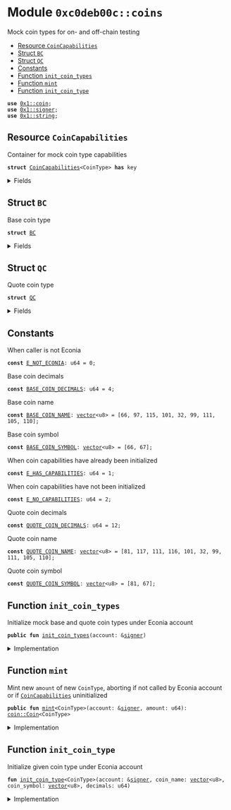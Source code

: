 
<a name="0xc0deb00c_coins"></a>

# Module `0xc0deb00c::coins`

Mock coin types for on- and off-chain testing


-  [Resource `CoinCapabilities`](#0xc0deb00c_coins_CoinCapabilities)
-  [Struct `BC`](#0xc0deb00c_coins_BC)
-  [Struct `QC`](#0xc0deb00c_coins_QC)
-  [Constants](#@Constants_0)
-  [Function `init_coin_types`](#0xc0deb00c_coins_init_coin_types)
-  [Function `mint`](#0xc0deb00c_coins_mint)
-  [Function `init_coin_type`](#0xc0deb00c_coins_init_coin_type)


<pre><code><b>use</b> <a href="">0x1::coin</a>;
<b>use</b> <a href="">0x1::signer</a>;
<b>use</b> <a href="">0x1::string</a>;
</code></pre>



<a name="0xc0deb00c_coins_CoinCapabilities"></a>

## Resource `CoinCapabilities`

Container for mock coin type capabilities


<pre><code><b>struct</b> <a href="coins.md#0xc0deb00c_coins_CoinCapabilities">CoinCapabilities</a>&lt;CoinType&gt; <b>has</b> key
</code></pre>



<details>
<summary>Fields</summary>


<dl>
<dt>
<code>mint_capability: <a href="_MintCapability">coin::MintCapability</a>&lt;CoinType&gt;</code>
</dt>
<dd>

</dd>
<dt>
<code>burn_capability: <a href="_BurnCapability">coin::BurnCapability</a>&lt;CoinType&gt;</code>
</dt>
<dd>

</dd>
</dl>


</details>

<a name="0xc0deb00c_coins_BC"></a>

## Struct `BC`

Base coin type


<pre><code><b>struct</b> <a href="coins.md#0xc0deb00c_coins_BC">BC</a>
</code></pre>



<details>
<summary>Fields</summary>


<dl>
<dt>
<code>dummy_field: bool</code>
</dt>
<dd>

</dd>
</dl>


</details>

<a name="0xc0deb00c_coins_QC"></a>

## Struct `QC`

Quote coin type


<pre><code><b>struct</b> <a href="coins.md#0xc0deb00c_coins_QC">QC</a>
</code></pre>



<details>
<summary>Fields</summary>


<dl>
<dt>
<code>dummy_field: bool</code>
</dt>
<dd>

</dd>
</dl>


</details>

<a name="@Constants_0"></a>

## Constants


<a name="0xc0deb00c_coins_E_NOT_ECONIA"></a>

When caller is not Econia


<pre><code><b>const</b> <a href="coins.md#0xc0deb00c_coins_E_NOT_ECONIA">E_NOT_ECONIA</a>: u64 = 0;
</code></pre>



<a name="0xc0deb00c_coins_BASE_COIN_DECIMALS"></a>

Base coin decimals


<pre><code><b>const</b> <a href="coins.md#0xc0deb00c_coins_BASE_COIN_DECIMALS">BASE_COIN_DECIMALS</a>: u64 = 4;
</code></pre>



<a name="0xc0deb00c_coins_BASE_COIN_NAME"></a>

Base coin name


<pre><code><b>const</b> <a href="coins.md#0xc0deb00c_coins_BASE_COIN_NAME">BASE_COIN_NAME</a>: <a href="">vector</a>&lt;u8&gt; = [66, 97, 115, 101, 32, 99, 111, 105, 110];
</code></pre>



<a name="0xc0deb00c_coins_BASE_COIN_SYMBOL"></a>

Base coin symbol


<pre><code><b>const</b> <a href="coins.md#0xc0deb00c_coins_BASE_COIN_SYMBOL">BASE_COIN_SYMBOL</a>: <a href="">vector</a>&lt;u8&gt; = [66, 67];
</code></pre>



<a name="0xc0deb00c_coins_E_HAS_CAPABILITIES"></a>

When coin capabilities have already been initialized


<pre><code><b>const</b> <a href="coins.md#0xc0deb00c_coins_E_HAS_CAPABILITIES">E_HAS_CAPABILITIES</a>: u64 = 1;
</code></pre>



<a name="0xc0deb00c_coins_E_NO_CAPABILITIES"></a>

When coin capabilities have not been initialized


<pre><code><b>const</b> <a href="coins.md#0xc0deb00c_coins_E_NO_CAPABILITIES">E_NO_CAPABILITIES</a>: u64 = 2;
</code></pre>



<a name="0xc0deb00c_coins_QUOTE_COIN_DECIMALS"></a>

Quote coin decimals


<pre><code><b>const</b> <a href="coins.md#0xc0deb00c_coins_QUOTE_COIN_DECIMALS">QUOTE_COIN_DECIMALS</a>: u64 = 12;
</code></pre>



<a name="0xc0deb00c_coins_QUOTE_COIN_NAME"></a>

Quote coin name


<pre><code><b>const</b> <a href="coins.md#0xc0deb00c_coins_QUOTE_COIN_NAME">QUOTE_COIN_NAME</a>: <a href="">vector</a>&lt;u8&gt; = [81, 117, 111, 116, 101, 32, 99, 111, 105, 110];
</code></pre>



<a name="0xc0deb00c_coins_QUOTE_COIN_SYMBOL"></a>

Quote coin symbol


<pre><code><b>const</b> <a href="coins.md#0xc0deb00c_coins_QUOTE_COIN_SYMBOL">QUOTE_COIN_SYMBOL</a>: <a href="">vector</a>&lt;u8&gt; = [81, 67];
</code></pre>



<a name="0xc0deb00c_coins_init_coin_types"></a>

## Function `init_coin_types`

Initialize mock base and quote coin types under Econia account


<pre><code><b>public</b> <b>fun</b> <a href="coins.md#0xc0deb00c_coins_init_coin_types">init_coin_types</a>(account: &<a href="">signer</a>)
</code></pre>



<details>
<summary>Implementation</summary>


<pre><code><b>public</b> entry <b>fun</b> <a href="coins.md#0xc0deb00c_coins_init_coin_types">init_coin_types</a>(
    account: &<a href="">signer</a>
) {
    <a href="coins.md#0xc0deb00c_coins_init_coin_type">init_coin_type</a>&lt;<a href="coins.md#0xc0deb00c_coins_BC">BC</a>&gt;(account, <a href="coins.md#0xc0deb00c_coins_BASE_COIN_NAME">BASE_COIN_NAME</a>, <a href="coins.md#0xc0deb00c_coins_BASE_COIN_SYMBOL">BASE_COIN_SYMBOL</a>,
        <a href="coins.md#0xc0deb00c_coins_BASE_COIN_DECIMALS">BASE_COIN_DECIMALS</a>); // Initialize mock base <a href="">coin</a>
    <a href="coins.md#0xc0deb00c_coins_init_coin_type">init_coin_type</a>&lt;<a href="coins.md#0xc0deb00c_coins_QC">QC</a>&gt;(account, <a href="coins.md#0xc0deb00c_coins_QUOTE_COIN_NAME">QUOTE_COIN_NAME</a>, <a href="coins.md#0xc0deb00c_coins_QUOTE_COIN_SYMBOL">QUOTE_COIN_SYMBOL</a>,
        <a href="coins.md#0xc0deb00c_coins_QUOTE_COIN_DECIMALS">QUOTE_COIN_DECIMALS</a>); // Initialize mock quote <a href="">coin</a>
}
</code></pre>



</details>

<a name="0xc0deb00c_coins_mint"></a>

## Function `mint`

Mint new <code>amount</code> of new <code>CoinType</code>, aborting if not called by
Econia account or if <code><a href="coins.md#0xc0deb00c_coins_CoinCapabilities">CoinCapabilities</a></code> uninitialized


<pre><code><b>public</b> <b>fun</b> <a href="coins.md#0xc0deb00c_coins_mint">mint</a>&lt;CoinType&gt;(account: &<a href="">signer</a>, amount: u64): <a href="_Coin">coin::Coin</a>&lt;CoinType&gt;
</code></pre>



<details>
<summary>Implementation</summary>


<pre><code><b>public</b> entry <b>fun</b> <a href="coins.md#0xc0deb00c_coins_mint">mint</a>&lt;CoinType&gt;(
    account: &<a href="">signer</a>,
    amount: u64
): <a href="_Coin">coin::Coin</a>&lt;CoinType&gt;
<b>acquires</b> <a href="coins.md#0xc0deb00c_coins_CoinCapabilities">CoinCapabilities</a> {
    // Get account <b>address</b>
    <b>let</b> account_address = address_of(account);
    // Assert caller is Econia
    <b>assert</b>!(account_address == @econia, <a href="coins.md#0xc0deb00c_coins_E_NOT_ECONIA">E_NOT_ECONIA</a>);
    <b>assert</b>!(<b>exists</b>&lt;<a href="coins.md#0xc0deb00c_coins_CoinCapabilities">CoinCapabilities</a>&lt;CoinType&gt;&gt;(account_address),
        <a href="coins.md#0xc0deb00c_coins_E_NO_CAPABILITIES">E_NO_CAPABILITIES</a>); // Assert <a href="">coin</a> capabilities initialized
    // Borrow immutable reference <b>to</b> mint <a href="capability.md#0xc0deb00c_capability">capability</a>
    <b>let</b> mint_capability = &<b>borrow_global</b>&lt;<a href="coins.md#0xc0deb00c_coins_CoinCapabilities">CoinCapabilities</a>&lt;CoinType&gt;&gt;(
            account_address).mint_capability;
    // Mint specified amount
    <a href="_mint">coin::mint</a>&lt;CoinType&gt;(amount, mint_capability)
}
</code></pre>



</details>

<a name="0xc0deb00c_coins_init_coin_type"></a>

## Function `init_coin_type`

Initialize given coin type under Econia account


<pre><code><b>fun</b> <a href="coins.md#0xc0deb00c_coins_init_coin_type">init_coin_type</a>&lt;CoinType&gt;(account: &<a href="">signer</a>, coin_name: <a href="">vector</a>&lt;u8&gt;, coin_symbol: <a href="">vector</a>&lt;u8&gt;, decimals: u64)
</code></pre>



<details>
<summary>Implementation</summary>


<pre><code><b>fun</b> <a href="coins.md#0xc0deb00c_coins_init_coin_type">init_coin_type</a>&lt;CoinType&gt;(
    account: &<a href="">signer</a>,
    coin_name: <a href="">vector</a>&lt;u8&gt;,
    coin_symbol: <a href="">vector</a>&lt;u8&gt;,
    decimals: u64,
) {
    // Assert caller is Econia
    <b>assert</b>!(address_of(account) == @econia, <a href="coins.md#0xc0deb00c_coins_E_NOT_ECONIA">E_NOT_ECONIA</a>);
    // Assert Econia does not already have <a href="">coin</a> capabilities stored
    <b>assert</b>!(!<b>exists</b>&lt;<a href="coins.md#0xc0deb00c_coins_CoinCapabilities">CoinCapabilities</a>&lt;CoinType&gt;&gt;(@econia),
        <a href="coins.md#0xc0deb00c_coins_E_HAS_CAPABILITIES">E_HAS_CAPABILITIES</a>);
    // Initialize <a href="">coin</a>, storing capabilities
    <b>let</b> (mint_capability, burn_capability) = <a href="_initialize">coin::initialize</a>&lt;CoinType&gt;(
        account, utf8(coin_name), utf8(coin_symbol), decimals, <b>false</b>);
    // Store capabilities under Econia account
    <b>move_to</b>&lt;<a href="coins.md#0xc0deb00c_coins_CoinCapabilities">CoinCapabilities</a>&lt;CoinType&gt;&gt;(account,
        <a href="coins.md#0xc0deb00c_coins_CoinCapabilities">CoinCapabilities</a>&lt;CoinType&gt;{mint_capability, burn_capability});
}
</code></pre>



</details>
